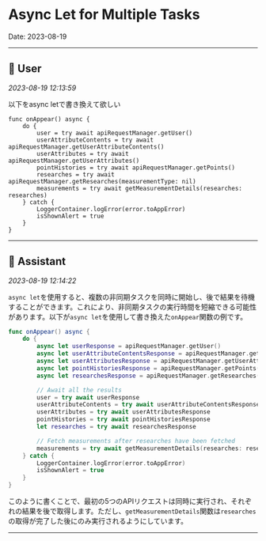 # Async Let for Multiple Tasks

Date: 2023-08-19

---

## 👤 User
*2023-08-19 12:13:59*

以下をasync letで書き換えて欲しい


    func onAppear() async {
        do {
            user = try await apiRequestManager.getUser()
            userAttributeContents = try await apiRequestManager.getUserAttributeContents()
            userAttributes = try await apiRequestManager.getUserAttributes()
            pointHistories = try await apiRequestManager.getPoints()
            researches = try await apiRequestManager.getResearches(measurementType: nil)
            measurements = try await getMeasurementDetails(researches: researches)
        } catch {
            LoggerContainer.logError(error.toAppError)
            isShownAlert = true
        }
    }

---

## 🤖 Assistant
*2023-08-19 12:14:22*

`async let`を使用すると、複数の非同期タスクを同時に開始し、後で結果を待機することができます。これにより、非同期タスクの実行時間を短縮できる可能性があります。以下が`async let`を使用して書き換えた`onAppear`関数の例です。

```swift
func onAppear() async {
    do {
        async let userResponse = apiRequestManager.getUser()
        async let userAttributeContentsResponse = apiRequestManager.getUserAttributeContents()
        async let userAttributesResponse = apiRequestManager.getUserAttributes()
        async let pointHistoriesResponse = apiRequestManager.getPoints()
        async let researchesResponse = apiRequestManager.getResearches(measurementType: nil)

        // Await all the results
        user = try await userResponse
        userAttributeContents = try await userAttributeContentsResponse
        userAttributes = try await userAttributesResponse
        pointHistories = try await pointHistoriesResponse
        let researches = try await researchesResponse

        // Fetch measurements after researches have been fetched
        measurements = try await getMeasurementDetails(researches: researches)
    } catch {
        LoggerContainer.logError(error.toAppError)
        isShownAlert = true
    }
}
```

このように書くことで、最初の5つのAPIリクエストは同時に実行され、それぞれの結果を後で取得します。ただし、`getMeasurementDetails`関数は`researches`の取得が完了した後にのみ実行されるようにしています。

---
